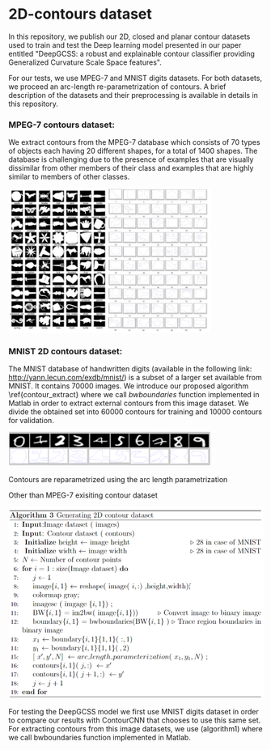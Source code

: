# 2D-contours dataset

In this repository, we publish our 2D, closed and planar contour datasets used to train and test the Deep learning model presented in our paper entitled
"DeepGCSS: a robust and explainable contour classifier providing Generalized Curvature Scale Space features".

For our tests, we use MPEG-7 and MNIST digits datasets. For both datasets, we proceed an arc-length re-parametrization of contours. 
A brief description of the datasets and their preprocessing is available in details in this repository. 

### MPEG-7 contours dataset:
We extract contours from the MPEG-7 database which consists of 70 types of objects each having 20 different shapes, for a total of 1400 shapes. The database is challenging due to the presence of examples that are visually dissimilar from other members of their class and examples that are highly similar to members of other classes.

<img src="Images/mpeg7.PNG" width=400 >


### MNIST 2D contours dataset: 
The MNIST database of handwritten digits (available in the following link: http://yann.lecun.com/exdb/mnist/) is a subset of a larger set available from MNIST. It contains 70000 images. We introduce our proposed algorithm \ref{contour_extract} where we call $bwboundaries$ function implemented in Matlab in order to extract external contours from this image dataset.
We divide the obtained set into 60000 contours for training and 10000 contours for validation.

<img src="Images/mnist.png " width=400 >


Contours are reparametrized using the arc length parametrization 

Other than MPEG-7 exisiting contour dataset

<img src="Images/Algorithm1.PNG" width=550 >

For testing the DeepGCSS model  we first use MNIST digits dataset in order to compare our results with ContourCNN that chooses to use this same set. For extracting contours from this image datasets, we use (algorithm1) where we call bwboundaries function implemented in Matlab.

